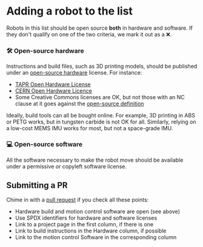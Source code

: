 # Adding a robot to the list

Robots in this list should be open source **both** in hardware and software. If they don't qualify on one of the two criteria, we mark it out as a ❌.

### 🛠️ Open-source hardware

Instructions and build files, such as 3D printing models, should be published under an [open-source hardware](https://en.wikipedia.org/wiki/Open-source_hardware) license. For instance:

- [TAPR Open Hardware License](https://en.wikipedia.org/wiki/TAPR_Open_Hardware_License)
- [CERN Open Hardware Licence](https://en.wikipedia.org/wiki/CERN_Open_Hardware_Licence)
- Some Creative Commons licenses are OK, but not those with an NC clause at it goes against the [open-source definition](https://opensource.org/osd)

Ideally, build tools can all be bought online. For example, 3D printing in ABS or PETG works, but in tungsten carbide is not OK for all. Similarly, relying on a low-cost MEMS IMU works for most, but not a space-grade IMU.

### 💻 Open-source software

All the software necessary to make the robot move should be available under a permissive or copyleft software license.

## Submitting a PR

Chime in with a [pull request](https://github.com/stephane-caron/awesome-open-source-robots/compare) if you check all these points:

- Hardware build and motion control software are open (see above)
- Use SPDX identifiers for hardware and software licenses
- Link to a project page in the first column, if there is one
- Link to build instructions in the Hardware column, if possible
- Link to the motion control Software in the corresponding column
